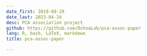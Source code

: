 ```yaml
---
date_first: 2019-08-29
date_last: 2023-04-24
desc: PCA association project
github: https://github.com/OchoaLab/pca-assoc-paper
lang: R, bash, LaTeX, markdown
title: pca-assoc-paper

---
```

